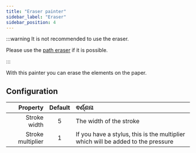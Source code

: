 ```yaml
---
title: "Eraser painter"
sidebar_label: "Eraser"
sidebar_position: 4
---
```



:::warning It is not recommended to use the eraser.

Please use the [path eraser](path_eraser) if it is possible.

:::

With this painter you can erase the elements on the paper.

## Configuration

|          Property | Default | ଵର୍ଣ୍ଣନା                                                                         |
| -----------------:|:-------:|:-------------------------------------------------------------------------------- |
|      Stroke width |    5    | The width of the stroke                                                          |
| Stroke multiplier |    1    | If you have a stylus, this is the multiplier which will be added to the pressure |
